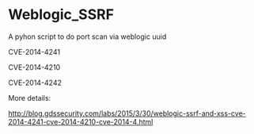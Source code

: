 # Weblogic_SSRF
A pyhon script to do port scan via weblogic uuid

CVE-2014-4241

CVE-2014-4210

CVE-2014-4242

More details:

http://blog.gdssecurity.com/labs/2015/3/30/weblogic-ssrf-and-xss-cve-2014-4241-cve-2014-4210-cve-2014-4.html

